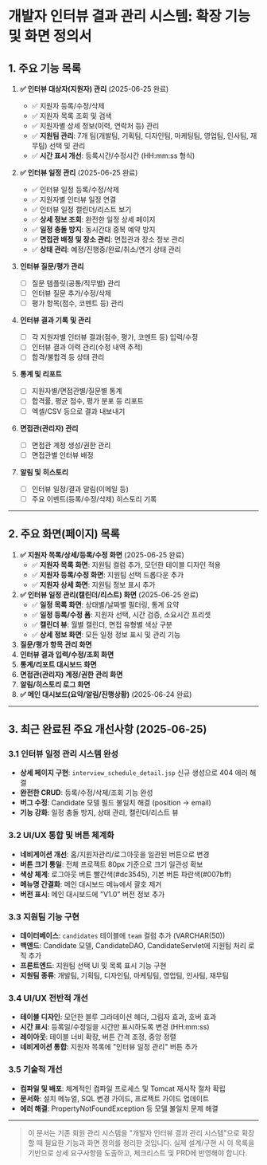 # 개발자 인터뷰 결과 관리 시스템: 확장 기능 및 화면 정의서

## 1. 주요 기능 목록

1. **✅ 인터뷰 대상자(지원자) 관리** (2025-06-25 완료)
   - ✅ 지원자 등록/수정/삭제
   - ✅ 지원자 목록 조회 및 검색
   - ✅ 지원자별 상세 정보(이력, 연락처 등) 관리
   - ✅ **지원팀 관리**: 7개 팀(개발팀, 기획팀, 디자인팀, 마케팅팀, 영업팀, 인사팀, 재무팀) 선택 및 관리
   - ✅ **시간 표시 개선**: 등록시간/수정시간 (HH:mm:ss 형식)

2. **✅ 인터뷰 일정 관리** (2025-06-25 완료)
   - ✅ 인터뷰 일정 등록/수정/삭제
   - ✅ 지원자별 인터뷰 일정 연결
   - ✅ 인터뷰 일정 캘린더/리스트 보기
   - ✅ **상세 정보 조회**: 완전한 일정 상세 페이지
   - ✅ **일정 충돌 방지**: 동시간대 중복 예약 방지
   - ✅ **면접관 배정 및 장소 관리**: 면접관과 장소 정보 관리
   - ✅ **상태 관리**: 예정/진행중/완료/취소/연기 상태 관리

3. **인터뷰 질문/평가 관리**
   - [ ] 질문 템플릿(공통/직무별) 관리
   - [ ] 인터뷰 질문 추가/수정/삭제
   - [ ] 평가 항목(점수, 코멘트 등) 관리

4. **인터뷰 결과 기록 및 관리**
   - [ ] 각 지원자별 인터뷰 결과(점수, 평가, 코멘트 등) 입력/수정
   - [ ] 인터뷰 결과 이력 관리(수정 내역 추적)
   - [ ] 합격/불합격 등 상태 관리

5. **통계 및 리포트**
   - [ ] 지원자별/면접관별/질문별 통계
   - [ ] 합격률, 평균 점수, 평가 분포 등 리포트
   - [ ] 엑셀/CSV 등으로 결과 내보내기

6. **면접관(관리자) 관리**
   - [ ] 면접관 계정 생성/권한 관리
   - [ ] 면접관별 인터뷰 배정

7. **알림 및 히스토리**
   - [ ] 인터뷰 일정/결과 알림(이메일 등)
   - [ ] 주요 이벤트(등록/수정/삭제) 히스토리 기록

---

## 2. 주요 화면(페이지) 목록

1. **✅ 지원자 목록/상세/등록/수정 화면** (2025-06-25 완료)
   - ✅ **지원자 목록 화면**: 지원팀 컬럼 추가, 모던한 테이블 디자인 적용
   - ✅ **지원자 등록/수정 화면**: 지원팀 선택 드롭다운 추가
   - ✅ **지원자 상세 화면**: 지원팀 정보 표시 추가
2. **✅ 인터뷰 일정 관리(캘린더/리스트) 화면** (2025-06-25 완료)
   - ✅ **일정 목록 화면**: 상태별/날짜별 필터링, 통계 요약
   - ✅ **일정 등록/수정 폼**: 지원자 선택, 시간 검증, 소요시간 프리셋
   - ✅ **캘린더 뷰**: 월별 캘린더, 면접 유형별 색상 구분
   - ✅ **상세 정보 화면**: 모든 일정 정보 표시 및 관리 기능
3. **질문/평가 항목 관리 화면**
4. **인터뷰 결과 입력/수정/조회 화면**
5. **통계/리포트 대시보드 화면**
6. **면접관(관리자) 계정/권한 관리 화면**
7. **알림/히스토리 로그 화면**
8. **✅ 메인 대시보드(요약/알림/진행상황)** (2025-06-24 완료)

---

## 3. 최근 완료된 주요 개선사항 (2025-06-25)

### 3.1 인터뷰 일정 관리 시스템 완성
- **상세 페이지 구현**: `interview_schedule_detail.jsp` 신규 생성으로 404 에러 해결
- **완전한 CRUD**: 등록/수정/삭제/조회 기능 완성
- **버그 수정**: Candidate 모델 필드 불일치 해결 (position → email)
- **기능 강화**: 일정 충돌 방지, 상태 관리, 캘린더/리스트 뷰

### 3.2 UI/UX 통합 및 버튼 체계화
- **네비게이션 개선**: 홈/지원자관리/로그아웃을 일관된 버튼으로 변경
- **버튼 크기 통일**: 전체 프로젝트 80px 기준으로 크기 일관성 확보
- **색상 체계**: 로그아웃 버튼 빨간색(#dc3545), 기본 버튼 파란색(#007bff)
- **메뉴명 간결화**: 메인 대시보드 메뉴에서 괄호 제거
- **버전 표시**: 메인 대시보드에 "V1.0" 버전 정보 추가

### 3.3 지원팀 기능 구현
- **데이터베이스**: `candidates` 테이블에 `team` 컬럼 추가 (VARCHAR(50))
- **백엔드**: Candidate 모델, CandidateDAO, CandidateServlet에 지원팀 처리 로직 추가
- **프론트엔드**: 지원팀 선택 UI 및 목록 표시 기능 구현
- **지원팀 종류**: 개발팀, 기획팀, 디자인팀, 마케팅팀, 영업팀, 인사팀, 재무팀

### 3.4 UI/UX 전반적 개선
- **테이블 디자인**: 모던한 블루 그라데이션 헤더, 그림자 효과, 호버 효과
- **시간 표시**: 등록일/수정일을 시간만 표시하도록 변경 (HH:mm:ss)
- **레이아웃**: 테이블 너비 확장, 버튼 간격 조정, 중앙 정렬
- **네비게이션 통합**: 지원자 목록에 "인터뷰 일정 관리" 버튼 추가

### 3.5 기술적 개선
- **컴파일 및 배포**: 체계적인 컴파일 프로세스 및 Tomcat 재시작 절차 확립
- **문서화**: 설치 메뉴얼, SQL 변경 가이드, 프로젝트 가이드 업데이트
- **에러 해결**: PropertyNotFoundException 등 모델 불일치 문제 해결

---

> 이 문서는 기존 회원 관리 시스템을 "개발자 인터뷰 결과 관리 시스템"으로 확장할 때 필요한 기능과 화면 정의를 정리한 것입니다. 실제 설계/구현 시 이 목록을 기반으로 상세 요구사항을 도출하고, 체크리스트 및 PRD에 반영해야 합니다. 